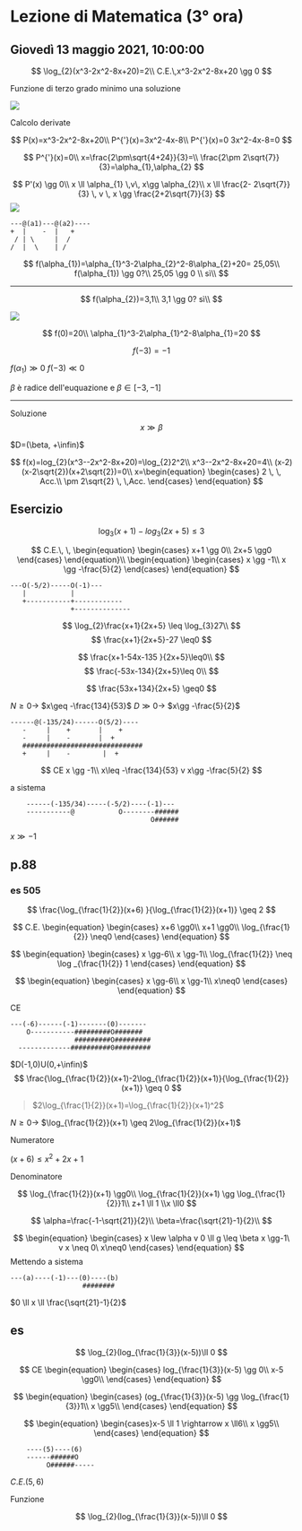# Lezione di Matematica (3° ora)

## Giovedì 13 maggio  2021, 10:00:00

$$
\log_{2}(x^3-2x^2-8x+20)=2\\
C.E.\,x^3-2x^2-8x+20 \gg 0
$$

Funzione di terzo grado
minimo una soluzione

![](https://i.imgur.com/MefICAy.jpg)

Calcolo derivate

$$
P(x)=x^3-2x^2-8x+20\\
P^{'}(x)=3x^2-4x-8\\
P^{'}(x)=0 3x^2-4x-8=0
$$

$$
P^{'}(x)=0\\
x=\frac{2\pm\sqrt{4+24}}{3}=\\
\frac{2\pm 2\sqrt{7}}{3}=\alpha_{1},\alpha_{2}
$$


$$
P'(x) \gg 0\\
x \ll \alpha_{1} \,v\, x\gg \alpha_{2}\\
x \ll \frac{2- 2\sqrt{7}}{3} \, v \, x \gg \frac{2+2\sqrt{7}}{3}
$$
![](https://i.imgur.com/W95RRIN.jpg)

	---@(a1)---@(a2)----
	+  |    -  |   +
	 / | \     |  /
	/  |  \    | /


$$
f(\alpha_{1})=\alpha_{1}^3-2\alpha_{2}^2-8\alpha_{2}+20= 25,05\\
f(\alpha_{1}) \gg 0?\\
25,05 \gg 0
\\ sì\\
$$

---

$$
f(\alpha_{2})=3,1\\
3,1 \gg 0? sì\\
$$

![](https://i.imgur.com/d1vpEYC.jpg)



$$
f(0)=20\\
\alpha_{1}^3-2\alpha_{1}^2-8\alpha_{1}=20
$$


$$
f(-3)=-1
$$

$f(\alpha_{1}) \gg 0$
$f(-3) \ll 0$

$\beta$ è radice dell'euquazione e 
$\beta\in[-3,-1]$

---
Soluzione
$$
x \gg \beta
$$

$D=(\beta, +\infin)$

$$
f(x)=log_{2}(x^3--2x^2-8x+20)=\log_{2}2^2\\
x^3--2x^2-8x+20=4\\
(x-2)(x-2\sqrt{2})(x+2\sqrt{2})=0\\
x=\begin{equation}
\begin{cases}
2 \, \, Acc.\\
\pm 2\sqrt{2} \, \,Acc.
\end{cases}
\end{equation}
$$


## Esercizio
$$
\log_{3}(x+1)-log_{3}(2x+5) \leq 3
$$

$$
C.E.\, \, 
\begin{equation}
\begin{cases}
x+1 \gg 0\\
2x+5 \gg0
\end{cases}
\end{equation}\\
\begin{equation}
\begin{cases}
x \gg -1\\
x \gg -\frac{5}{2}
\end{cases}
\end{equation}
$$

	---O(-5/2)-----O(-1)---
	   |           |
	   +-----------+------------
				   +--------------

$$
\log_{2}\frac{x+1}{2x+5} \leq \log_{3}27\\
$$
$$
\frac{x+1}{2x+5}-27 \leq0
$$

$$
\frac{x+1-54x-135
}{2x+5}\leq0\\
$$
$$
\frac{-53x-134}{2x+5}\leq 0\\
$$

$$
\frac{53x+134}{2x+5} \geq0
$$

$N \geq0 \rightarrow$    $x\geq -\frac{134}{53}$
$D \gg0 \rightarrow$    $x\gg -\frac{5}{2}$

	------@(-135/24)------O(5/2)----
	   -     |    +       |    +
	   -     |    -       |  +
	   ##############################
	   +     |    -        |  +

$$
CE x \gg -1\\
 x\leq -\frac{134}{53} v x\gg -\frac{5}{2}
$$


a sistema


		------(-135/34)-----(-5/2)----(-1)---
		-----------@           O--------######
		                               O######

$x \gg -1$

## p.88
### es 505

$$
\frac{\log_{\frac{1}{2}}(x+6) }{\log_{\frac{1}{2}}(x+1)} \geq 2
$$

$$
C.E. 
\begin{equation}
\begin{cases}
x+6 \gg0\\
x+1 \gg0\\
\log_{\frac{1}{2}} \neq0
\end{cases}
\end{equation}
$$

$$
\begin{equation}
\begin{cases}
x \gg-6\\
x \gg-1\\
\log_{\frac{1}{2}} \neq \log _{\frac{1}{2}} 1
\end{cases}
\end{equation}
$$

$$
\begin{equation}
\begin{cases}
x \gg-6\\
x \gg-1\\
x\neq0
\end{cases}
\end{equation}
$$


CE

	---(-6)------(-1)-------(0)-------
	    O-----------#########O#######
	                #########O#########
	  -------------##########0#########        

$D(-1,0)U(0,+\infin)$
$$
\frac{\log_{\frac{1}{2}}(x+1)-2\log_{\frac{1}{2}}(x+1)}{\log_{\frac{1}{2}}(x+1)} \geq 0
$$

> $2\log_{\frac{1}{2}}(x+1)=\log_{\frac{1}{2}}(x+1)^2$

$N \geq 0\rightarrow$  $\log_{\frac{1}{2}}(x+1) \geq 2\log_{\frac{1}{2}}(x+1)$



Numeratore

$(x+6)\leq x^2+2x+1$


Denominatore


$$
\log_{\frac{1}{2}}(x+1) \gg0\\
\log_{\frac{1}{2}}(x+1) \gg \log_{\frac{1}{2}}1\\
z+1  \ll 1 \\x \ll0
$$


$$
\alpha=\frac{-1-\sqrt{21}}{2}\\
\beta=\frac{\sqrt{21}-1}{2}\\
$$



$$
\begin{equation}
\begin{cases}
x \lew \alpha v 0 \ll g \leq \beta
x \gg-1\ v x \neq 0\
x\neq0
\end{cases}
\end{equation}
$$
Mettendo a sistema

	---(a)----(-1)---(0)----(b)
	                  ########
$0 \ll x \ll \frac{\sqrt{21}-1}{2}$




## es

$$
\log_{2}(log_{\frac{1}{3}}(x-5))\ll 0
$$



$$
CE  \begin{equation}
\begin{cases}
log_{\frac{1}{3}}(x-5) \gg 0\\
x-5 \gg0\\
\end{cases}
\end{equation}
$$


$$
\begin{equation}
\begin{cases}
(og_{\frac{1}{3}}(x-5) \gg \log_{\frac{1}{3}}1\\
x \gg5\\
\end{cases}
\end{equation}
$$



$$
\begin{equation}
\begin{cases}x-5 \ll 1 \rightarrow x \ll6\\
x \gg5\\
\end{cases}
\end{equation}
$$


		----(5)----(6)
		------######O
		     O######-----
$C.E. (5,6)$




Funzione 

$$
\log_{2}(log_{\frac{1}{3}}(x-5))\ll 0
$$


<!--stackedit_data:
eyJoaXN0b3J5IjpbLTE4NjMwNTEwNTcsLTQ0MzcyMjkzMSwtMT
gwMTgxNDI5MiwtMTgyODUwNzExM119
-->